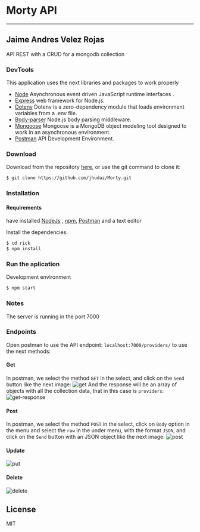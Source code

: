 # Morty API
---
## Jaime Andres Velez Rojas
API REST with a CRUD for a mongodb collection


### DevTools

 This application uses the next libraries and packages to work properly
* [Node](https://nodejs.org/en/) Asynchronous event driven JavaScript runtime interfaces .
* [Express](http://expressjs.com/) web framework for Node.js.
* [Dotenv](https://www.npmjs.com/package/dotenv) Dotenv is a zero-dependency module that loads environment variables from a .env file.
* [Body-parser](https://www.npmjs.com/package/body-parser) Node.js body parsing middleware.
* [Mongoose](https://www.npmjs.com/package/mongoose) Mongoose is a MongoDB object modeling tool designed to work in an asynchronous environment.
* [Postman](https://www.getpostman.com/) API Development Environment.


###  Download
Download from the repository [here](https://github.com/jhudaz/Morty), or use the git command to clone it:
```sh
$ git clone https://github.com/jhudaz/Morty.git
```
### Installation
#### Requirements
 have installed [NodeJs](https://nodejs.org/en/) , [npm](https://www.npmjs.com/), [Postman](https://www.getpostman.com/) and a text editor
 
 

Install the dependencies.

```sh
$ cd rick
$ npm install
```

### Run the aplication

Development environment
```sh
$ npm start
```
### Notes
The server is running in the port 7000 
### Endpoints
Open postman to use the API endpoint: `localhost:7000/providers/` to use the next methods:

#### Get 
In postman, we select the method `GET` in the select, and click on the `Send` button like the next image: 
![get](https://raw.githubusercontent.com/jhudaz/Morty/master/resources/images/GET-METHOD.png)
And the response will be an array of objects  with all the collection data, that in this case is `providers`: 
![get-response](https://raw.githubusercontent.com/jhudaz/Morty/master/resources/images/GET-RESPONSE.png)

#### Post 
In postman, we select the method `POST` in the select, click on `Body` option in the menu  and select the `raw` in the under menu, with the format `JSON`, and  click on the `Send` button  with an JSON object like the next image:
![post](https://raw.githubusercontent.com/jhudaz/Morty/master/resources/images/POST-METHOD.png)

#### Update 
![put](https://raw.githubusercontent.com/jhudaz/Morty/master/resources/images/PUT-METHOD.png)

#### Delete 
![delete](https://raw.githubusercontent.com/jhudaz/Morty/master/resources/images/DELETE-METHOD.png)


License
----

MIT
